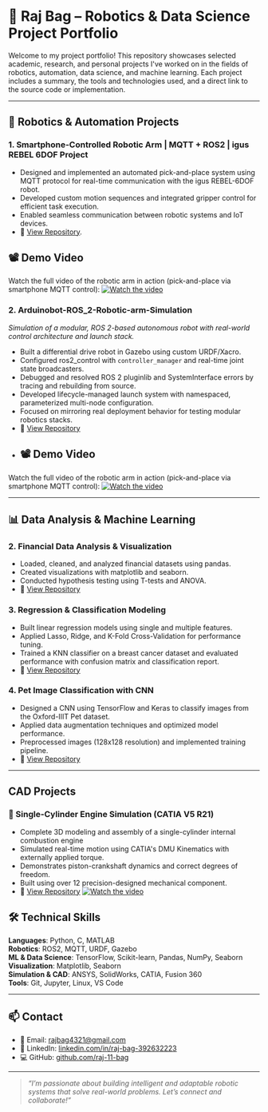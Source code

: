 # 🚀 Raj Bag – Robotics & Data Science Project Portfolio

Welcome to my project portfolio! This repository showcases selected academic, research, and personal projects I've worked on in the fields of robotics, automation, data science, and machine learning. Each project includes a summary, the tools and technologies used, and a direct link to the source code or implementation.

---

## 🤖 Robotics & Automation Projects

### 1. Smartphone-Controlled Robotic Arm | MQTT + ROS2 | igus REBEL 6DOF Project
- Designed and implemented an automated pick-and-place system using MQTT protocol for real-time communication with the igus REBEL-6DOF robot.
- Developed custom motion sequences and integrated gripper control for efficient task execution.
- Enabled seamless communication between robotic systems and IoT devices.
- 🔗 [View Repository](https://github.com/Raj-11-Bag/igus-REBEL-6DOF-01).
## 📽️ Demo Video
Watch the full video of the robotic arm in action (pick-and-place via smartphone MQTT control):
[![Watch the video](https://img.youtube.com/vi/3a9YwpJj9Qo/0.jpg)](https://youtu.be/3a9YwpJj9Qo)


### 2. Arduinobot-ROS_2-Robotic-arm-Simulation
_Simulation of a modular, ROS 2-based autonomous robot with real-world control architecture and launch stack._
- Built a differential drive robot in Gazebo using custom URDF/Xacro.
- Configured ros2_control with `controller_manager` and real-time joint state broadcasters.
- Debugged and resolved ROS 2 pluginlib and SystemInterface errors by tracing and rebuilding from source.
- Developed lifecycle-managed launch system with namespaced, parameterized multi-node configuration.
- Focused on mirroring real deployment behavior for testing modular robotics stacks.
- 🔗 [View Repository](https://github.com/Raj-11-Bag/Arduinobot-ROS_2-Robotic-arm-Simulation)
- ## 📽️ Demo Video
Watch the full video of the robotic arm in action (pick-and-place via smartphone MQTT control):
[![Watch the video](https://img.youtube.com/vi/CfOsB5Pa6sc/0.jpg)](https://youtu.be/CfOsB5Pa6sc)


---

## 📊 Data Analysis & Machine Learning

### 2. Financial Data Analysis & Visualization
- Loaded, cleaned, and analyzed financial datasets using pandas.
- Created visualizations with matplotlib and seaborn.
- Conducted hypothesis testing using T-tests and ANOVA.
- 🔗 [View Repository](https://github.com/raj-11-bag/Data-Analysis-Using-Python)

### 3. Regression & Classification Modeling
- Built linear regression models using single and multiple features.
- Applied Lasso, Ridge, and K-Fold Cross-Validation for performance tuning.
- Trained a KNN classifier on a breast cancer dataset and evaluated performance with confusion matrix and classification report.
- 🔗 [View Repository](https://github.com/raj-11-bag/Regression)

### 4. Pet Image Classification with CNN
- Designed a CNN using TensorFlow and Keras to classify images from the Oxford-IIIT Pet dataset.
- Applied data augmentation techniques and optimized model performance.
- Preprocessed images (128x128 resolution) and implemented training pipeline.
- 🔗 [View Repository](https://github.com/raj-11-bag/CNN)

---
## CAD Projects
### 🔧 Single-Cylinder Engine Simulation (CATIA V5 R21)
- Complete 3D modeling and assembly of a single-cylinder internal combustion engine
- Simulated real-time motion using CATIA's DMU Kinematics with externally applied torque.
- Demonstrates piston-crankshaft dynamics and correct degrees of freedom.
- Built using over 12 precision-designed mechanical component.
- 🔗 [View Repository](https://github.com/raj-11-bag/Single-Cylinder-Engine-Drawing-Assembly-and-Simulation-using-CATIA)
[![Watch the video](https://img.youtube.com/vi/7AIq1TsHjKs/0.jpg)](https://youtu.be/7AIq1TsHjKs)

## 🛠 Technical Skills

**Languages**: Python, C, MATLAB  
**Robotics**: ROS2, MQTT, URDF, Gazebo  
**ML & Data Science**: TensorFlow, Scikit-learn, Pandas, NumPy, Seaborn  
**Visualization**: Matplotlib, Seaborn  
**Simulation & CAD**: ANSYS, SolidWorks, CATIA, Fusion 360  
**Tools**: Git, Jupyter, Linux, VS Code

---

## 📫 Contact

- 📧 Email: rajbag4321@gmail.com  
- 🔗 LinkedIn: [linkedin.com/in/raj-bag-392632223](https://www.linkedin.com/in/raj-bag-392632223/)  
- 💻 GitHub: [github.com/raj-11-bag](https://github.com/raj-11-bag)

---

> _“I’m passionate about building intelligent and adaptable robotic systems that solve real-world problems. Let’s connect and collaborate!”_


